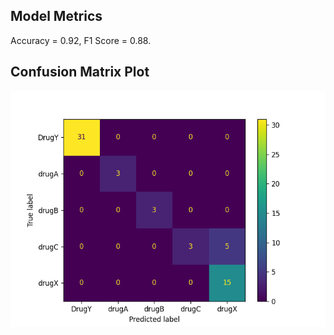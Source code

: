 ## Model Metrics

Accuracy = 0.92, F1 Score = 0.88.
## Confusion Matrix Plot
![Confusion Matrix](./Results/model_results.png)
